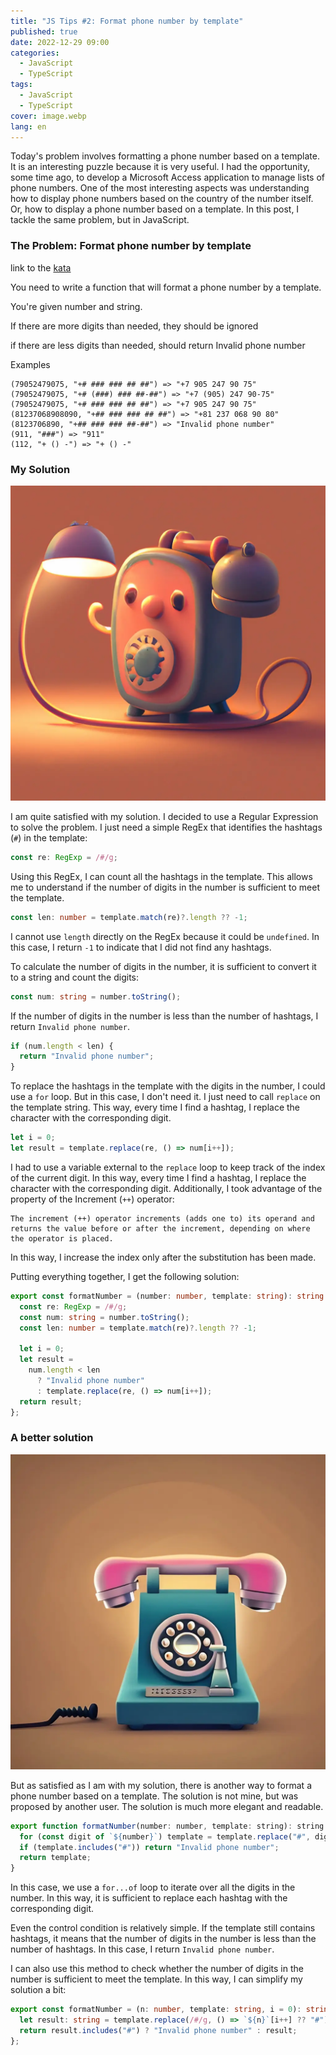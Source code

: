 ```yaml
---
title: "JS Tips #2: Format phone number by template"
published: true
date: 2022-12-29 09:00
categories:
  - JavaScript
  - TypeScript
tags:
  - JavaScript
  - TypeScript
cover: image.webp
lang: en
---
```


Today's problem involves formatting a phone number based on a template. It is an interesting puzzle because it is very useful. I had the opportunity, some time ago, to develop a Microsoft Access application to manage lists of phone numbers. One of the most interesting aspects was understanding how to display phone numbers based on the country of the number itself. Or, how to display a phone number based on a template. In this post, I tackle the same problem, but in JavaScript.

### The Problem: Format phone number by template

link to the [kata](https://www.codewars.com/kata/61393fd03e441f001ac9c7d4)

You need to write a function that will format a phone number by a template.

You're given number and string.

If there are more digits than needed, they should be ignored

if there are less digits than needed, should return Invalid phone number

Examples

```
(79052479075, "+# ### ### ## ##") => "+7 905 247 90 75"
(79052479075, "+# (###) ### ##-##") => "+7 (905) 247 90-75"
(79052479075, "+# ### ### ## ##") => "+7 905 247 90 75"
(81237068908090, "+## ### ### ## ##") => "+81 237 068 90 80"
(8123706890, "+## ### ### ##-##") => "Invalid phone number"
(911, "###") => "911"
(112, "+ () -") => "+ () -"
```

### My Solution

![Immagine](./image-02.webp)

I am quite satisfied with my solution. I decided to use a Regular Expression to solve the problem. I just need a simple RegEx that identifies the hashtags (`#`) in the template:

```ts
const re: RegExp = /#/g;
```

Using this RegEx, I can count all the hashtags in the template. This allows me to understand if the number of digits in the number is sufficient to meet the template.

```ts
const len: number = template.match(re)?.length ?? -1;
```

I cannot use `length` directly on the RegEx because it could be `undefined`. In this case, I return `-1` to indicate that I did not find any hashtags.

To calculate the number of digits in the number, it is sufficient to convert it to a string and count the digits:

```ts
const num: string = number.toString();
```

If the number of digits in the number is less than the number of hashtags, I return `Invalid phone number`.

```ts
if (num.length < len) {
  return "Invalid phone number";
}
```

To replace the hashtags in the template with the digits in the number, I could use a `for` loop. But in this case, I don't need it. I just need to call `replace` on the template string. This way, every time I find a hashtag, I replace the character with the corresponding digit.

```ts
let i = 0;
let result = template.replace(re, () => num[i++]);
```

I had to use a variable external to the `replace` loop to keep track of the index of the current digit. In this way, every time I find a hashtag, I replace the character with the corresponding digit. Additionally, I took advantage of the property of the Increment (`++`) operator:

```
The increment (++) operator increments (adds one to) its operand and returns the value before or after the increment, depending on where the operator is placed.
```

In this way, I increase the index only after the substitution has been made.

Putting everything together, I get the following solution:

```ts
export const formatNumber = (number: number, template: string): string => {
  const re: RegExp = /#/g;
  const num: string = number.toString();
  const len: number = template.match(re)?.length ?? -1;

  let i = 0;
  let result =
    num.length < len
      ? "Invalid phone number"
      : template.replace(re, () => num[i++]);
  return result;
};
```

### A better solution

![Immagine](./image-03.webp)

But as satisfied as I am with my solution, there is another way to format a phone number based on a template. The solution is not mine, but was proposed by another user. The solution is much more elegant and readable.

```js
export function formatNumber(number: number, template: string): string {
  for (const digit of `${number}`) template = template.replace("#", digit);
  if (template.includes("#")) return "Invalid phone number";
  return template;
}
```

In this case, we use a `for...of` loop to iterate over all the digits in the number. In this way, it is sufficient to replace each hashtag with the corresponding digit.

Even the control condition is relatively simple. If the template still contains hashtags, it means that the number of digits in the number is less than the number of hashtags. In this case, I return `Invalid phone number`.

I can also use this method to check whether the number of digits in the number is sufficient to meet the template. In this way, I can simplify my solution a bit:

```ts
export const formatNumber = (n: number, template: string, i = 0): string => {
  let result: string = template.replace(/#/g, () => `${n}`[i++] ?? "#");
  return result.includes("#") ? "Invalid phone number" : result;
};
```
